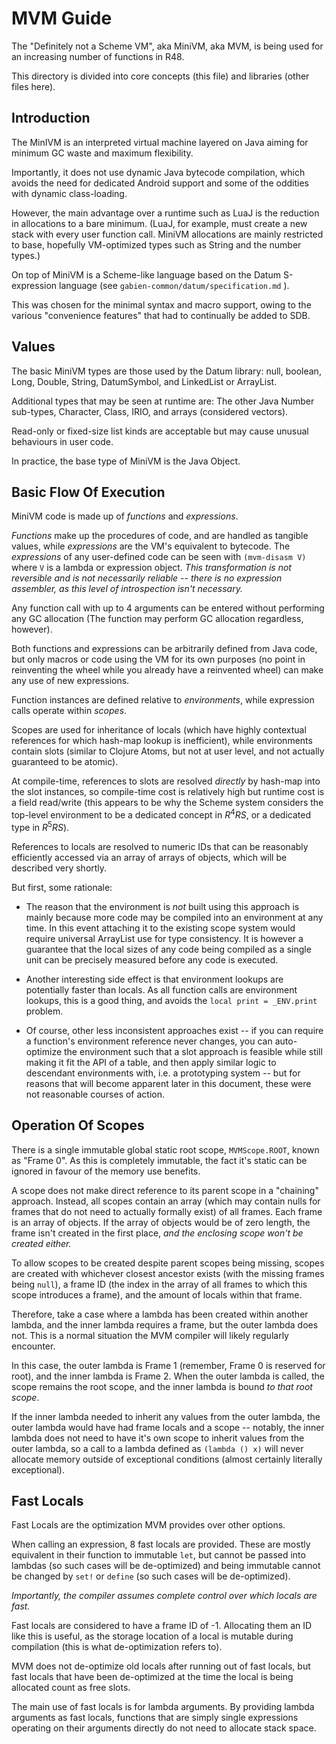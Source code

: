 # MVM Guide

The "Definitely not a Scheme VM", aka MiniVM, aka MVM, is being used for an increasing number of functions in R48.

This directory is divided into core concepts (this file) and libraries (other files here).

## Introduction

The MinIVM is an interpreted virtual machine layered on Java aiming for minimum GC waste and maximum flexibility.

Importantly, it does not use dynamic Java bytecode compilation, which avoids the need for dedicated Android support and some of the oddities with dynamic class-loading.

However, the main advantage over a runtime such as LuaJ is the reduction in allocations to a bare minimum. (LuaJ, for example, must create a new stack with every user function call. MiniVM allocations are mainly restricted to base, hopefully VM-optimized types such as String and the number types.)

On top of MiniVM is a Scheme-like language based on the Datum S-expression language (see `gabien-common/datum/specification.md` ).

This was chosen for the minimal syntax and macro support, owing to the various "convenience features" that had to continually be added to SDB.

## Values

The basic MiniVM types are those used by the Datum library: null, boolean, Long, Double, String, DatumSymbol, and LinkedList or ArrayList.

Additional types that may be seen at runtime are: The other Java Number sub-types, Character, Class, IRIO, and arrays (considered vectors).

Read-only or fixed-size list kinds are acceptable but may cause unusual behaviours in user code.

In practice, the base type of MiniVM is the Java Object.

## Basic Flow Of Execution

MiniVM code is made up of *functions* and *expressions*.

*Functions* make up the procedures of code, and are handled as tangible values, while *expressions* are the VM's equivalent to bytecode. The *expressions* of any user-defined code can be seen with `(mvm-disasm V)` where `V` is a lambda or expression object. *This transformation is not reversible and is not necessarily reliable -- there is no expression assembler, as this level of introspection isn't necessary.*

Any function call with up to 4 arguments can be entered without performing any GC allocation (The function may perform GC allocation regardless, however).

Both functions and expressions can be arbitrarily defined from Java code, but only macros or code using the VM for its own purposes (no point in reinventing the wheel while you already have a reinvented wheel) can make any use of new expressions.

Function instances are defined relative to *environments*, while expression calls operate within *scopes*.

Scopes are used for inheritance of locals (which have highly contextual references for which hash-map lookup is inefficient), while environments contain slots (similar to Clojure Atoms, but not at user level, and not actually guaranteed to be atomic).

At compile-time, references to slots are resolved *directly* by hash-map into the slot instances, so compile-time cost is relatively high but runtime cost is a field read/write (this appears to be why the Scheme system considers the top-level environment to be a dedicated concept in $R^4RS$, or a dedicated type in $R^5RS$).

References to locals are resolved to numeric IDs that can be reasonably efficiently accessed via an array of arrays of objects, which will be described very shortly.

But first, some rationale:

+ The reason that the environment is *not* built using this approach is mainly because more code may be compiled into an environment at any time. In this event attaching it to the existing scope system would require universal ArrayList use for type consistency. It is however a guarantee that the local sizes of any code being compiled as a single unit can be precisely measured before any code is executed.

+ Another interesting side effect is that environment lookups are potentially faster than locals. As all function calls are environment lookups, this is a good thing, and avoids the `local print = _ENV.print` problem.

+ Of course, other less inconsistent approaches exist -- if you can require a function's environment reference never changes, you can auto-optimize the environment such that a slot approach is feasible while still making it fit the API of a table, and then apply similar logic to descendant environments with, i.e. a prototyping system -- but for reasons that will become apparent later in this document, these were not reasonable courses of action.

## Operation Of Scopes

There is a single immutable global static root scope, `MVMScope.ROOT`, known as "Frame 0". As this is completely immutable, the fact it's static can be ignored in favour of the memory use benefits.

A scope does not make direct reference to its parent scope in a "chaining" approach. Instead, all scopes contain an array (which may contain nulls for frames that do not need to actually formally exist) of all frames. Each frame is an array of objects. If the array of objects would be of zero length, the frame isn't created in the first place, *and the enclosing scope won't be created either.*

To allow scopes to be created despite parent scopes being missing, scopes are created with whichever closest ancestor exists (with the missing frames being `null`), a frame ID (the index in the array of all frames to which this scope introduces a frame), and the amount of locals within that frame.

Therefore, take a case where a lambda has been created within another lambda, and the inner lambda requires a frame, but the outer lambda does not. This is a normal situation the MVM compiler will likely regularly encounter.

In this case, the outer lambda is Frame 1 (remember, Frame 0 is reserved for root), and the inner lambda is Frame 2. When the outer lambda is called, the scope remains the root scope, and the inner lambda is bound *to that root scope*.

If the inner lambda needed to inherit any values from the outer lambda, the outer lambda would have had frame locals and a scope -- notably, the inner lambda does not need to have it's own scope to inherit values from the outer lambda, so a call to a lambda defined as `(lambda () x)` will never allocate memory outside of exceptional conditions (almost certainly literally exceptional).

## Fast Locals

Fast Locals are the optimization MVM provides over other options.

When calling an expression, 8 fast locals are provided. These are mostly equivalent in their function to immutable `let`, but cannot be passed into lambdas (so such cases will be de-optimized) and being immutable cannot be changed by `set!` or `define` (so such cases will be de-optimized).

*Importantly, the compiler assumes complete control over which locals are fast.*

Fast locals are considered to have a frame ID of -1. Allocating them an ID like this is useful, as the storage location of a local is mutable during compilation (this is what de-optimization refers to).

MVM does not de-optimize old locals after running out of fast locals, but fast locals that have been de-optimized at the time the local is being allocated count as free slots.

The main use of fast locals is for lambda arguments. By providing lambda arguments as fast locals, functions that are simply single expressions operating on their arguments directly do not need to allocate stack space.


